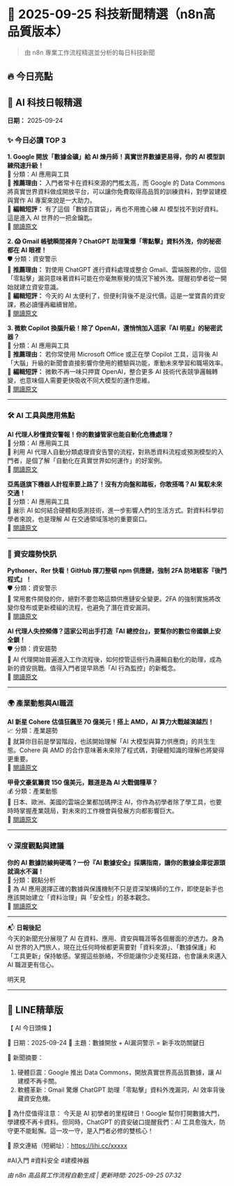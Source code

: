 # 📰 2025-09-25 科技新聞精選（n8n高品質版本）

> 由 n8n 專業工作流程精選並分析的每日科技新聞

## 🔥 今日亮點

## 🤖 AI 科技日報精選
**日期：** 2025-09-24

### ✨ 今日必讀 TOP 3

**1. Google 開放「數據金礦」給 AI 煉丹師！真實世界數據更易得，你的 AI 模型訓練飛速升級！**  
🔧 分類：AI 應用與工具  
📌 **推薦理由：** 入門者常卡在資料來源的門檻太高，而 Google 的 Data Commons 將真實世界資料做成開放平台，可以讓你免費取得高品質的訓練資料，對學習建模與實作 AI 專案來說是一大助力。  
📝 **編輯短評：** 有了這個「數據百寶袋」，再也不用擔心練 AI 模型找不到好資料。這是進入 AI 世界的一把金鑰匙。  
🔗 [閱讀原文](https://techcrunch.com/2025/09/24/google-makes-real-world-data-more-accessible-to-ai-and-training-pipelines-will-love-it/)

**2. 😱 Gmail 帳號瞬間裸奔？ChatGPT 助理驚爆「零點擊」資料外洩，你的秘密都在 AI 眼裡！**  
🛡️ 分類：資安警示  
📌 **推薦理由：** 對使用 ChatGPT 進行資料處理或整合 Gmail、雲端服務的你，這個「零點擊」漏洞意味著資料可能在你毫無察覺的情況下被外洩。提醒初學者從一開始就建立資安意識。  
📝 **編輯短評：** 今天的 AI 太便利了，但便利背後不是沒代價。這是一堂寶貴的資安課，務必讀懂再繼續冒險。  
🔗 [閱讀原文](https://thehackernews.com/2025/09/shadowleak-zero-click-flaw-leaks-gmail.html)

**3. 微軟 Copilot 換腦升級！除了 OpenAI，還悄悄加入這家『AI 明星』的秘密武器？**  
🚀 分類：AI 應用與工具  
📌 **推薦理由：** 若你常使用 Microsoft Office 或正在學 Copilot 工具，這背後 AI「大腦」升級的新聞會直接影響你使用的體驗與功能，牽動未來學習和職場效率。  
📝 **編輯短評：** 微軟不再一味只押寶 OpenAI，整合更多 AI 技術代表競爭邏輯轉變，也意味個人需要更快吸收不同大模型的運作思維。  
🔗 [閱讀原文](https://techcrunch.com/2025/09/24/microsoft-adds-anthropics-ai-to-copilot/)

---

### 🛠 AI 工具與應用焦點

**AI 代理人秒懂資安警報！你的數據管家也能自動化危機處理？**  
🔧 分類：AI 應用與工具  
📌 利用 AI 代理人自動分類處理資安告警的流程，對熟悉資料流程或預測模型的入門者，是個了解「自動化在真實世界如何運作」的好案例。  
🔗 [閱讀原文](https://thehackernews.com/2025/09/how-to-automate-alert-triage-with-ai.html)

**亞馬遜旗下機器人計程車要上路了！沒有方向盤和踏板，你敢搭嗎？AI 駕馭未來交通！**  
🚗 分類：AI 應用與工具  
📌 展示 AI 如何結合硬體和感測技術，進一步影響人們的生活方式。對資料科學初學者來說，也是理解 AI 在交通領域落地的重要窗口。  
🔗 [閱讀原文](https://techcrunch.com/2025/09/24/zoox-asks-federal-regulators-for-exemption-to-launch-a-commercial-robotaxi-service/)

---

### 🔐 資安趨勢快訊

**Pythoner、Rer 快看！GitHub 揮刀整頓 npm 供應鏈，強制 2FA 防堵駭客『後門程式』！**  
🛡️ 分類：資安警示  
📌 常用套件開發的你，絕對不要忽略這類供應鏈安全變更。2FA 的強制實施將改變你發布或更新模組的流程，也避免了潛在資安漏洞。  
🔗 [閱讀原文](https://thehackernews.com/2025/09/github-mandates-2fa-and-short-lived.html)

**AI 代理人失控頻傳？這家公司出手打造『AI 總控台』，要幫你的數位帝國鎖上安全鎖！**  
🛡️ 分類：資安趨勢  
📌 AI 代理開始普遍進入工作流程後，如何控管這些行為邏輯自動化的助理，成為新的資安挑戰。值得入門者提早熟悉「AI 行為監控」的新概念。  
🔗 [閱讀原文](https://thehackernews.com/2025/09/securing-agentic-era-introducing.html)

---

### 🌍 產業動態與AI職涯

**AI 新星 Cohere 估值狂飆至 70 億美元！搭上 AMD，AI 算力大戰越演越烈！**  
📈 分類：產業趨勢  
📌 就算你目前是學習階段，也該開始理解「AI 大模型與算力供應商」的共生生態。Cohere 與 AMD 的合作意味著未來除了程式碼，對硬體知識的理解也將變得更重要。  
🔗 [閱讀原文](https://techcrunch.com/2025/09/24/cohere-hits-7b-valuation-a-month-after-its-last-raise-partners-with-amd/)

**甲骨文豪氣籌資 150 億美元，難道是為 AI 大戰備糧草？**  
💰 分類：產業動態  
📌 日本、歐洲、美國的雲端企業都加碼押注 AI，你作為初學者除了學工具，也要時時掌握產業競局，對未來的工作機會與發展方向都影響巨大。  
🔗 [閱讀原文](https://techcrunch.com/2025/09/24/oracle-is-reportedly-looking-to-raise-15b-in-corporate-bond-sale/)

---

### 💡 深度觀點與建議

**你的 AI 數據防線夠硬嗎？一份『AI 數據安全』採購指南，讓你的數據金庫從源頭就滴水不漏！**  
🧠 分類：觀點分析  
📌 為 AI 應用選擇正確的數據與保護機制不只是資深架構師的工作，即使是新手也應該開始建立「資料治理」與「安全性」的基本觀念。  
🔗 [閱讀原文](https://thehackernews.com/2025/09/rethinking-ai-data-security-buyers-guide.html)

---

📬 **日報後記**  
今天的新聞充分展現了 AI 在資料、應用、資安與職涯等各個層面的滲透力。身為 AI 世界的入門旅人，現在比任何時候都更需要對「資料來源」、「數據保護」和「工具更新」保持敏感。掌握這些脈絡，不但能讓你少走冤枉路，也會讓未來邁入 AI 職涯更有信心。

明天見 

---

## 📱 LINE精華版

【 AI 今日頭條 】

📅 日期：2025-09-24
📌 主題：數據開放 + AI漏洞警示 = 新手攻防關鍵日

📰 新聞摘要：
1. 硬體巨震：Google 推出 Data Commons，開放真實世界高品質數據，讓 AI 建模不再卡關。
2. 軟體革新：Gmail 驚爆 ChatGPT 助理「零點擊」資料外洩漏洞，AI 效率背後藏資安危機。

🎯 為什麼值得注意：
今天是 AI 初學者的里程碑日！Google 幫你打開數據大門，學建模不再卡資料。但同時，ChatGPT 的資安破口提醒我們：AI 工具愈強大，防守更不能鬆懈。這一攻一守，是入門者必修的雙核心！

🔗 原文連結（短網址）：https://lihi.cc/xxxxx

#AI入門 #資料安全 #建模神器

*由 n8n 高品質工作流程自動生成 | 更新時間: 2025-09-25 07:32*
